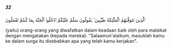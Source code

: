 ##### 32

<span class="ayah">ٱلَّذِينَ تَتَوَفَّىٰهُمُ ٱلْمَلَٰٓئِكَةُ طَيِّبِينَ ۙ يَقُولُونَ سَلَٰمٌ عَلَيْكُمُ ٱدْخُلُوا۟ ٱلْجَنَّةَ بِمَا كُنتُمْ تَعْمَلُونَ</span>

<span class="ayah_translation">(yaitu) orang-orang yang diwafatkan dalam keadaan baik oleh para malaikat dengan mengatakan (kepada mereka): "Salaamun'alaikum, masuklah kamu ke dalam surga itu disebabkan apa yang telah kamu kerjakan".</span>
